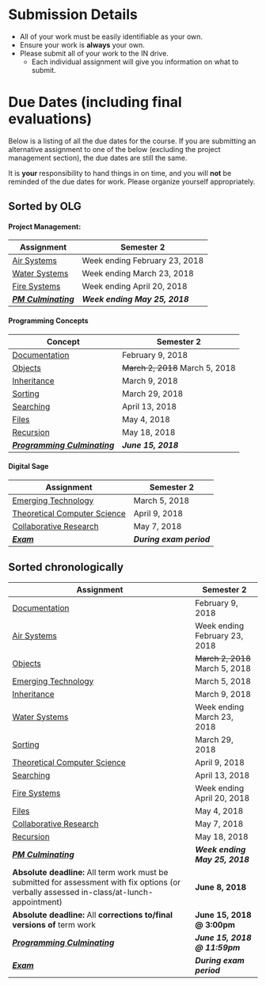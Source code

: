 # Submission Details
* All of your work must be easily identifiable as your own.
* Ensure your work is **always** your own.
* Please submit all of your work to the IN drive.  
  * Each individual assignment will give you information on what to submit.

# Due Dates (including final evaluations)
Below is a listing of all the due dates for the course.  If you are submitting an alternative assignment to one of the below (excluding the project management section), the due dates are still the same.  

It is **your** responsibility to hand things in on time, and you will **not** be reminded of the due dates for work.  Please organize yourself appropriately.

## Sorted by OLG
#### Project Management:
| Assignment | Semester 2 |
| ---------  | --------------------- |
| [Air Systems](./Air-Systems) | Week ending February 23, 2018 |
| [Water Systems](./Water-Systems) | Week ending March 23, 2018 |
| [Fire Systems](./Fire-Systems) | Week ending April 20, 2018 |
| _**[PM Culminating](./Earth-Systems)**_ | _**Week ending May 25, 2018**_ |

#### Programming Concepts
| Concept | Semester 2 |
| ---------  | --------------------- |
| [Documentation](./Documentation) | February 9, 2018 |
| [Objects](./Objects) | ~~March 2, 2018~~ March 5, 2018 |
| [Inheritance](./Inheritance) | March 9, 2018 |
| [Sorting](./Sorting) | March 29, 2018 |
| [Searching](./Searching) | April 13, 2018 |
| [Files](./Files) | May 4, 2018 |
| [Recursion](./Recursion) | May 18, 2018 |
| _**[Programming Culminating](./Programming-Culminating)**_ | _**June 15, 2018**_ |

#### Digital Sage
| Assignment | Semester 2 |
| ---------  | --------------------- |
| [Emerging Technology](./Emerging-Technology) | March 5, 2018 |
| [Theoretical Computer Science](./Theoretical-Computer-Science) | April 9, 2018 |
| [Collaborative Research](./Collaborative-Research) | May 7, 2018 |
| _**[Exam](./Exam-Information)**_ | _**During exam period**_ |

## Sorted chronologically
| Assignment | Semester 2 |
| ---------  | --------------------- |
| [Documentation](./Documentation) | February 9, 2018 |
| [Air Systems](./Air-Systems) | Week ending February 23, 2018 |
| [Objects](./Objects) | ~~March 2, 2018~~ March 5, 2018 |
| [Emerging Technology](./Emerging-Technology) | March 5, 2018 |
| [Inheritance](./Inheritance) | March 9, 2018 |
| [Water Systems](./Water-Systems) | Week ending March 23, 2018 |
| [Sorting](./Sorting) | March 29, 2018 |
| [Theoretical Computer Science](./Theoretical-Computer-Science) | April 9, 2018 |
| [Searching](./Searching) | April 13, 2018 |
| [Fire Systems](./Fire-Systems) | Week ending April 20, 2018 |
| [Files](./Files) | May 4, 2018 |
| [Collaborative Research](./Collaborative-Research) | May 7, 2018 |
| [Recursion](./Recursion) | May 18, 2018 |
| _**[PM Culminating](./Earth-Systems)**_ | _**Week ending May 25, 2018**_ |
| **Absolute deadline:** All term work must be submitted for assessment with fix options (or verbally assessed in-class/at-lunch-appointment) | **June 8, 2018** |
| **Absolute deadline:** All **corrections to/final versions of** term work | **June 15, 2018 @ 3:00pm** |
| _**[Programming Culminating](./Programming-Culminating)**_ | _**June 15, 2018 @ 11:59pm**_ |
| _**[Exam](./Exam-Information)**_ | _**During exam period**_ |